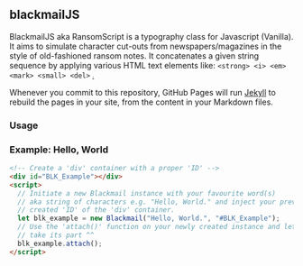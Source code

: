 ## blackmailJS
BlackmailJS aka RansomScript is a typography class for Javascript (Vanilla). It aims to simulate character cut-outs from newspapers/magazines in the style of old-fashioned ransom notes. It concatenates a given string sequence by applying various HTML text elements like: ```<strong> <i> <em> <mark> <small> <del>``` <ins> <sub> <sup>.




Whenever you commit to this repository, GitHub Pages will run [Jekyll](https://jekyllrb.com/) to rebuild the pages in your site, from the content in your Markdown files.

### Usage
### Example: Hello, World
```html
<!-- Create a 'div' container with a proper 'ID' -->
<div id="BLK_Example"></div>
<script>
  // Initiate a new Blackmail instance with your favourite word(s)
  // aka string of characters e.g. "Hello, World." and inject your previous
  // created 'ID' of the 'div' container.
  let blk_example = new Blackmail("Hello, World.", "#BLK_Example");
  // Use the 'attach()' function on your newly created instance and let the magic 
  // take its part ^^   
  blk_example.attach();
</script>
```

